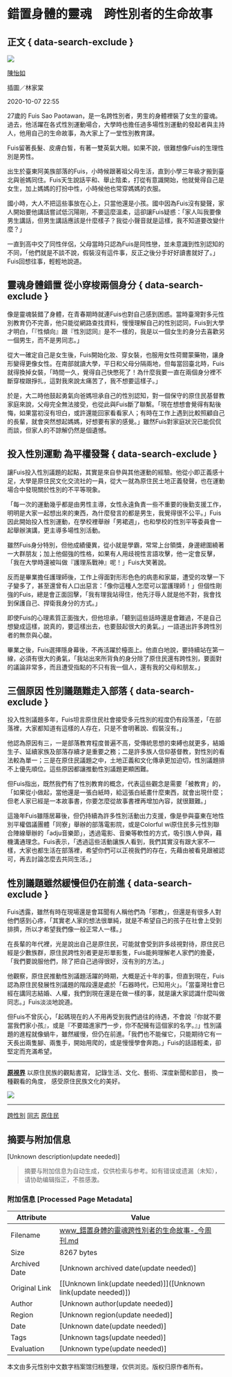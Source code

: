 # 錯置身體的靈魂　跨性別者的生命故事

## 正文 { data-search-exclude }


![](https://doqvf81n9htmm.cloudfront.net/data/qwer2662002_182/1180/AD/ad6/%EF%BC%90%EF%BC%99%EF%BC%92%EF%BC%96/%EF%BC%90%EF%BC%99%EF%BC%92%EF%BC%98/1005/1007-62.jpg)

[陳怡如](https://www.businesstoday.com.tw/author/release/98)

插圖／林家棠

2020-10-07 22:55

27歲的 Fuis Sao Paotawan，是一名跨性別者，男生的身體裡裝了女生的靈魂。過去，他活躍在各式性別運動場合，大學時也擔任過多場性別運動的發起者與主持人，他用自己的生命故事，為大家上了一堂性別教育課。

Fuis留著長髮、皮膚白皙，有著一雙英氣大眼。如果不說，很難想像Fuis的生理性別是男性。

出生於臺東阿美族部落的Fuis，小時候跟著祖父母生活，直到小學三年級才搬到臺北與爸媽同住。Fuis天生說話平和、舉止陰柔，打從有意識開始，他就覺得自己是女生，加上媽媽的打扮中性，小時候他也常穿媽媽的衣服。

國小時，大人不把這些事放在心上，只當他還是小孩。國中因為Fuis沒有變聲，家人開始要他講話嘗試低沉陽剛，不要這麼溫柔，這卻讓Fuis疑惑：「家人叫我要像男生講話，但男生講話應該是什麼樣子？我從小聲音就是這樣，我不知道要改變什麼？」

一直到高中交了同性伴侶，父母當時只認為Fuis是同性戀，並未意識到性別認知的不同，「他們就是不談不說，假裝沒有這件事，反正之後分手好好讀書就好了。」Fuis回想往事，輕輕地說道。

## 靈魂身體錯置 從小穿梭兩個身分 { data-search-exclude }

像是靈魂裝錯了身體，在青春期時就連Fuis也對自己感到困惑。當時臺灣對多元性別教育仍不完善，他只能從網路查找資料，慢慢理解自己的性別認同，Fuis到大學才明白，「『性傾向』跟『性別認同』是不一樣的，我是以一個女生的身分去喜歡另一個男生，而不是男同志。」

從大一確定自己是女生後，Fuis開始化妝、穿女裝，也服用女性荷爾蒙藥物，讓身形變得更像女性。在南部就讀大學，平日和父母分隔兩地，但每當回臺北時，Fuis就得換掉女裝，「時間一久，覺得自己快憋死了！為什麼我要一直在兩個身分裡不斷穿梭跟掙扎，這對我來說太痛苦了，我不想要這樣子。」

於是，大二時他鼓起勇氣向爸媽坦承自己的性別認知，對一個保守的原住民基督教家庭來說，父母完全無法接受，也從此與Fuis斷了聯繫。「現在想想會覺得有點後悔，如果當初沒有坦白，或許還能回家看看家人；有時在工作上遇到比較照顧自己的長輩，就會突然想起媽媽，好想要有家的感覺。」雖然Fuis對家庭狀況已能侃侃而談，但家人的不諒解仍然是個遺憾。

## 投入性別運動 為平權發聲 { data-search-exclude }

讓Fuis投入性別議題的起點，其實是來自參與其他運動的經驗。他從小即正義感十足，大學是原住民文化交流社的一員，從大一就為原住民土地正義發聲，也在運動場合中發現關於性別的不平等現象。

「每一次的運動幾乎都是由男性主導，女性永遠負責一些不重要的後勤支援工作，明明是大家一起想出來的東西，為什麼發言的都是男生，我覺得很不公平。」Fuis因此開始投入性別運動，在學校裡舉辦「男裙週」，也和學校的性別平等委員會一起舉辦演講，更主導多場性別活動。

雖然Fuis身分特別，但他成績優異，從小就是學霸，常常上台領獎，身邊總圍繞著一大群朋友；加上他倔強的性格，如果有人用歧視性言語攻擊，他一定會反擊，「我在大學時還被叫做『護理系戰神』呢！」Fuis大笑著說。

反而是畢業擔任護理師後，工作上得面對形形色色的病患和家屬，遭受的攻擊一下子變多了，甚至還曾有人口出惡言：「像你這種人怎麼可以當護理師！」但個性剛強的Fuis，總是會正面回擊，「我有理我站得住，他先汙辱人就是他不對，我會找到保護自己、捍衛我身分的方式。」

即使Fuis的心理素質正面強大，但他坦承，「聽到這些話時還是會難過，不是自己想變成這樣，說真的，要這樣出去，也要鼓起很大的勇氣。」一語道出許多跨性別者的無奈與心酸。

畢業之後，Fuis選擇隱身幕後，不再活躍於檯面上。他直白地說，要持續站在第一線，必須有很大的勇氣，「我站出來所背負的身分除了原住民還有跨性別，要面對的議論非常多，而且遭受指點的不只有我一個人，還有我的父母和朋友。」

## 三個原因 性別議題難走入部落 { data-search-exclude }

投入性別議題多年，Fuis坦言原住民社會接受多元性別的程度仍有段落差，「在部落裡，大家都知道有這樣的人存在，只是不會明著說、假裝沒有。」

他認為原因有三，一是部落教育程度普遍不高，受傳統思想的束縛也就更多，結婚生子、延續家族及部落存續才是重要之務；二是許多族人信仰基督教，對性別的看法較為單一；三是在原住民議題之中，土地正義和文化傳承更加迫切，性別議題排不上優先順位。這些原因都讓推動性別議題更顯困難。

但Fuis指出，既然我們有了性別教育的概念，代表這些觀念是需要「被教育」的，「如果從小做起，當他還是一張白紙時，給這張白紙畫什麼東西，就會出現什麼；但老人家已經是一本故事書，你要怎麼從故事書裡再增加內容，就很艱難。」

這幾年Fuis雖隱居幕後，但仍持續為許多性別活動出力支援，像是參與臺東在地性別平權倡議團體「同寮」舉辦的部落電影院，或是Colorful wi原住民多元性別聯合陣線舉辦的「adju音樂節」，透過電影、音樂等軟性的方式，吸引族人參與，藉機溝通理念。Fuis表示，「透過這些活動讓族人看到，我們其實沒有跟大家不一樣，大家也都生活在部落裡，希望你們可以正視我們的存在，先藉由被看見跟被認可，再去討論怎麼去共同生活。」

## 性別議題雖然緩慢但仍在前進 { data-search-exclude }

Fuis透露，雖然有時在現場還是會耳聞有人稱他們為「邪教」，但還是有很多人對他們感到心疼，「其實老人家的想法很單純，就是不希望自己的孩子在社會上受到排擠，所以才希望我們像一般正常人一樣。」

在長輩的年代裡，光是說出自己是原住民，可能就會受到許多歧視對待，原住民已經是少數族群，原住民跨性別者更是形單影隻，Fuis能夠理解老人家們的擔憂，「我們要說服他們，除了把自己過得很好，沒有別的方法。」

他觀察，原住民推動性別議題活躍的時期，大概是近十年的事，但直到現在，Fuis認為原住民發展性別議題的階段還是處於「石器時代，已知用火」。「當臺灣社會已經在講同志結婚、人權，我們到現在還是在做一樣的事，就是讓大家認識什麼叫做同志。」Fuis淡淡地說道。

但Fuis不曾灰心，「起碼現在的人不用再受到我們過往的待遇，不會說『你就不要當我們家小孩』，或是『不要踏進家門一步，你不配擁有這個家的名字。』」性別議題的進程就像蝸牛，雖然緩慢，但仍在前進。「我們也不能催它，只能期待它有一天長出兩隻腳、兩隻手，開始用爬的，或是慢慢學會奔跑。」Fuis的話語輕柔，卻堅定而充滿希望。

---

[**原視界**](https://insight.ipcf.org.tw/) 以原住民族的觀點書寫， 記錄生活、文化、藝術、深度新聞和節目， 換一種觀看的角度， 感受原住民族文化的美好。

![](https://doqvf81n9htmm.cloudfront.net/data/somichang_209/20200427/%E5%8E%9F%E8%A6%96%E7%95%8Clogo.jpg)

---

[跨性別](/tag?name=跨性別) [同志](/tag?name=同志) [原住民](/tag?name=原住民)
<!-- tcd_original_link https://www.businesstoday.com.tw/article/category/80409/post/202010070059/ -->


## 摘要与附加信息

<!-- tcd_abstract -->
[Unknown description(update needed)]
<!-- tcd_abstract_end -->

> 摘要与附加信息为自动生成，仅供检索与参考。如有错误或遗漏（未知），请协助编辑指正，不胜感激。

### 附加信息 [Processed Page Metadata]

| Attribute       | Value                                  |
|-----------------|----------------------------------------|
| Filename        | www_錯置身體的靈魂跨性別者的生命故事-_今周刊.md                             |
| Size            | 8267 bytes                           |
| Archived Date   | [Unknown archived date(update needed)]                             |
| Original Link   | [[Unknown link(update needed)]]([Unknown link(update needed)])                       |
| Author          | [Unknown author(update needed)]                               |
| Region          | [Unknown region(update needed)]                               |
| Date            | [Unknown date(update needed)]                                 |
| Tags            | [Unknown tags(update needed)]                                 |
| Evaluation            | [Unknown type(update needed)]                                 |
<!-- tcd_table_end -->

本文由多元性别中文数字档案馆归档整理，仅供浏览。版权归原作者所有。
